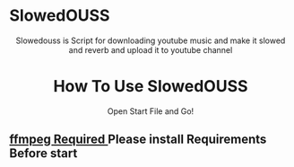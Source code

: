 
<h1> SlowedOUSS</h1>
<center>
<p>Slowedouss is Script for downloading youtube music and make it slowed and reverb and upload it to youtube channel</p>
</center>
<center>
<h1>
    How To Use SlowedOUSS
</h1>
<p>
    Open Start File and Go!
</p>
</center>


<h2>
<a href="https://www.geeksforgeeks.org/how-to-install-ffmpeg-on-windows/">ffmpeg Required </a>
Please install Requirements Before start
</h2>

